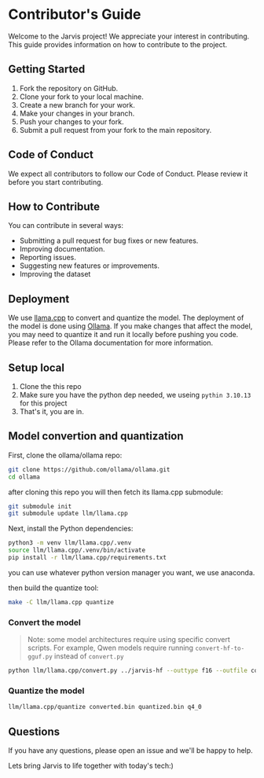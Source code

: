 # Contributor's Guide

Welcome to the Jarvis project! We appreciate your interest in contributing. This guide provides information on how to contribute to the project.

## Getting Started

1. Fork the repository on GitHub.
2. Clone your fork to your local machine.
3. Create a new branch for your work.
4. Make your changes in your branch.
5. Push your changes to your fork.
6. Submit a pull request from your fork to the main repository.

## Code of Conduct

We expect all contributors to follow our Code of Conduct. Please review it before you start contributing.

## How to Contribute

You can contribute in several ways:

- Submitting a pull request for bug fixes or new features.
- Improving documentation.
- Reporting issues.
- Suggesting new features or improvements.
- Improving the dataset

## Deployment

We use [llama.cpp](https://github.com/ggerganov/llama.cpp) to convert and quantize the model. The deployment of the model is done using [Ollama](https://github.com/ollama/ollama). If you make changes that affect the model, you may need to quantize it and run it locally before pushing you code. Please refer to the Ollama documentation for more information.

## Setup local

1. Clone the this repo
2. Make sure you have the python dep needed, we useing `pythin 3.10.13` for this project
3. That's it, you are in.

## Model convertion and quantization

First, clone the ollama/ollama repo:

```bash
git clone https://github.com/ollama/ollama.git
cd ollama
```

after cloning this repo you will then fetch its llama.cpp submodule:

  ```bash
git submodule init
git submodule update llm/llama.cpp
  ```

  Next, install the Python dependencies:

  ```bash
python3 -m venv llm/llama.cpp/.venv
source llm/llama.cpp/.venv/bin/activate
pip install -r llm/llama.cpp/requirements.txt

  ```

  you can use whatever python version manager you want, we use anaconda.

  then build the quantize tool:

  ```bash
  make -C llm/llama.cpp quantize
  ```

### Convert the model
>
> Note: some model architectures require using specific convert scripts. For example, Qwen models require running `convert-hf-to-gguf.py` instead of `convert.py`

```bash
python llm/llama.cpp/convert.py ../jarvis-hf --outtype f16 --outfile converted.bin
```

### Quantize the model

```bash
llm/llama.cpp/quantize converted.bin quantized.bin q4_0
```

## Questions

If you have any questions, please open an issue and we'll be happy to help.

Lets bring Jarvis to life together with today's tech:)
